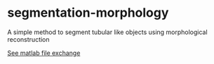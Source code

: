 # segmentation-morphology

A simple method to segment tubular like objects using morphological reconstruction

[See matlab file exchange](http://www.mathworks.com/matlabcentral/fileexchange/41799-segmentation-using-morphology)
